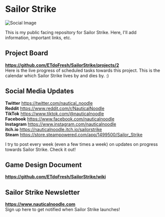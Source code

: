 # Sailor Strike

![Social Image](https://repository-images.githubusercontent.com/320898687/9659ec5e-47a0-42c6-970a-a097213c7723)

This is my public facing repository for Sailor Strike. Here, I'll add information, important links, etc.

## Project Board
**https://github.com/ETdoFresh/SailorStrike/projects/2**  
Here is the live progress of scheduled tasks towards this project. This is the calendar which Sailor Strike lives by and dies by. :)

## Social Media Updates
**Twitter** <https://twitter.com/nautical_noodle>  
**Reddit** <https://www.reddit.com/r/NauticalNoodle>  
**TikTok** <https://www.tiktok.com/@nauticalnoodle>  
**Facebook** <https://www.facebook.com/nauticalnoodle>  
**Instagram** <https://www.instagram.com/nauticalnoodle>  
**itch.io** <https://nauticalnoodle.itch.io/sailorstrike>  
**Steam** <https://store.steampowered.com/app/1499500/Sailor_Strike>  

I try to post every week (even a few times a week) on updates on progress towards Sailor Strike. Check it out!

## Game Design Document
**https://github.com/ETdoFresh/SailorStrike/wiki**

## Sailor Strike Newsletter
**https://www.nauticalnoodle.com**  
Sign up here to get notified when Sailor Strike launches!
